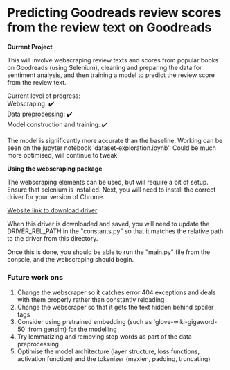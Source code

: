 # Predicting Goodreads review scores from the review text on Goodreads

**Current Project**

This will involve webscraping review texts and scores from popular books on Goodreads
(using Selenium), cleaning and preparing the data for sentiment analysis, and then training
a model to predict the review score from the review text.

Current level of progress: <br/>
Webscraping: :heavy_check_mark: <br/>
Data preprocessing: :heavy_check_mark: <br/>
Model construction and training: :heavy_check_mark: <br/>

The model is significantly more accurate than the baseline. Working can be seen on
the jupyter notebook 'dataset-exploration.ipynb'. Could be much more optimised,
will continue to tweak.

**Using the webscraping package**

The webscraping elements can be used, but will require a bit of setup.
Ensure that selenium is installed. Next, you will need to install the correct
driver for your version of Chrome.

[Website link to download driver](https://chromedriver.chromium.org/downloads)

When this driver is downloaded and saved, you will need to update the DRIVER_REL_PATH in the "constants.py" so that it matches
the relative path to the driver from this directory.

Once this is done, you should be able to run the "main.py" file from the console, and the webscraping should begin.

### Future work ons

1. Change the webscraper so it catches error 404 exceptions and deals with them properly rather than constantly reloading
2. Change the webscraper so that it gets the text hidden behind spoiler tags
3. Consider using pretrained embedding (such as 'glove-wiki-gigaword-50' from gensim) for the modelling
4. Try lemmatizing and removing stop words as part of the data preprocessing
5. Optimise the model architecture (layer structure, loss functions, activation function) and the tokenizer (maxlen, padding, truncating)
